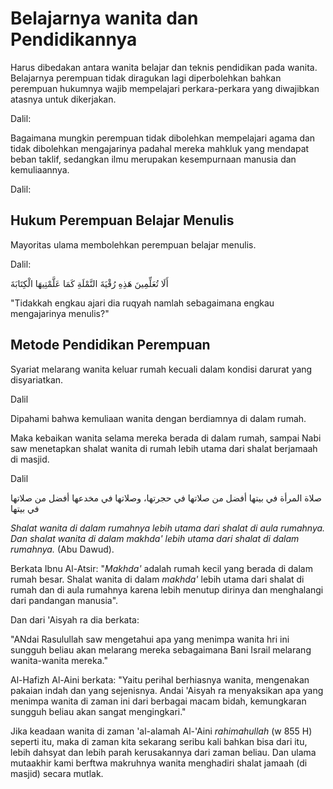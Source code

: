 # Belajarnya wanita dan Pendidikannya

Harus dibedakan antara wanita belajar dan teknis pendidikan pada wanita. Belajarnya perempuan tidak diragukan lagi diperbolehkan bahkan perempuan hukumnya wajib mempelajari perkara-perkara yang diwajibkan atasnya untuk dikerjakan.

Dalil:

Bagaimana mungkin perempuan tidak dibolehkan mempelajari agama dan tidak dibolehkan mengajarinya padahal mereka mahkluk yang mendapat beban taklif, sedangkan ilmu merupakan kesempurnaan manusia dan kemuliaannya.

Dalil:

## Hukum Perempuan Belajar Menulis

Mayoritas ulama membolehkan perempuan belajar menulis.

Dalil:


أَلَا تُعَلِّمِينَ هَذِهِ رُقْيَةَ النَّمْلَةِ كَمَا عَلَّمْتِيهَا الْكِتَابَةَ

"Tidakkah engkau ajari dia ruqyah namlah sebagaimana engkau mengajarinya menulis?" 

## Metode Pendidikan Perempuan

Syariat melarang wanita keluar rumah kecuali dalam kondisi darurat yang disyariatkan.

Dalil

Dipahami bahwa kemuliaan wanita dengan berdiamnya di dalam rumah. 

Maka kebaikan wanita selama mereka berada di dalam rumah, sampai Nabi saw menetapkan shalat wanita di rumah lebih utama dari shalat berjamaah di masjid.  

Dalil

صلاة المرأة في بيتها أفضل من صلاتها في حجرتها، وصلاتها في مخدعها أفضل من صلاتها في بيتها

_Shalat wanita di dalam rumahnya lebih utama dari shalat di aula rumahnya. Dan shalat wanita di dalam makhda' lebih utama dari shalat di dalam rumahnya._ (Abu Dawud).

Berkata Ibnu Al-Atsir: "_Makhda'_ adalah rumah kecil yang berada di dalam rumah besar. Shalat wanita di dalam _makhda'_ lebih utama dari shalat di rumah dan di aula rumahnya karena lebih menutup dirinya dan menghalangi dari pandangan manusia".

Dan dari 'Aisyah ra dia berkata:


"ANdai Rasulullah saw mengetahui apa yang menimpa wanita hri ini sungguh beliau akan melarang mereka sebagaimana Bani Israil melarang wanita-wanita mereka."

Al-Hafizh Al-Aini berkata: "Yaitu perihal berhiasnya wanita, mengenakan pakaian indah dan yang sejenisnya. Andai 'Aisyah ra menyaksikan apa yang menimpa wanita di zaman ini dari berbagai macam bidah, kemungkaran sungguh beliau akan sangat mengingkari."

Jika keadaan wanita di zaman 'al-alamah Al-'Aini _rahimahullah_ (w 855 H) seperti itu, maka di zaman kita sekarang seribu kali bahkan bisa dari itu, lebih dahsyat dan lebih parah kerusakannya dari zaman beliau. Dan ulama mutaakhir kami berftwa makruhnya wanita menghadiri shalat jamaah (di masjid) secara mutlak.



